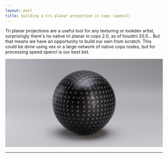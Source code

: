 ```yaml
---
layout: post
title: building a tri planar projection in cops (opencl)
---
```


Tri planar projections are a useful tool for any texturing or lookdev artist, surprisingly there's no native tri planar in cops 2.0, as of houdini 20.5... But that means we have an opportunity to build our own from scratch. This could be done using vex or a large network of native cops nodes, but for processing speed opencl is our best bet.

![rendered tri planar example](/assets/images/2024-10-22-tri-planar-cops/tri_planar_example001.jpg)

-----